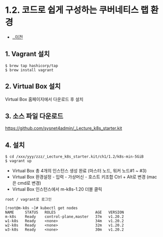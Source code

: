 # 1.2. 코드로 쉽게 구성하는 쿠버네티스 랩 환경
- [..이전](./README.md)

## 1. Vagrant 설치
```
$ brew tap hashicorp/tap
$ brew install vagrant
```

## 2. Virtual Box 설치
Virtual Box 홈페이지에서 다운로드 후 설치

## 3. 소스 파일 다운로드
https://github.com/sysnet4admin/_Lecture_k8s_starter.kit

## 4. 설치
```
$ cd /xxx/yyy/zzz/_Lecture_k8s_starter.kit/ch1/1.2/k8s-min-5GiB
$ vagrant up
```

- Virtual Box 총 4개의 인스턴스 생성 완료 (마스터 노드, 워커 노드#1 ~ #3)
- Virtual Box 환경설정 - 입력 - 가상머신 - 호스트 키조합 Ctrl + Alt로 변경 (mac은 cmd로 변경)
- Virtual Box 인스턴스에서 m-k8s-1.20 더블 클릭

```
root / vagrant로 로그인

[root@m-k8s ~]# kubectl get nodes
NAME     STATUS   ROLES                  AGE   VERSION
m-k8s    Ready    control-plane,master   37m   v1.20.2
w1-k8s   Ready    <none>                 34m   v1.20.2
w2-k8s   Ready    <none>                 32m   v1.20.2
w3-k8s   Ready    <none>                 30m   v1.20.2
```